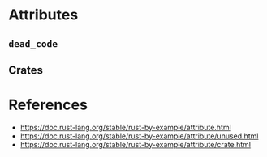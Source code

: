 # Attributes
## `dead_code`
## Crates
# References
* https://doc.rust-lang.org/stable/rust-by-example/attribute.html
* https://doc.rust-lang.org/stable/rust-by-example/attribute/unused.html
* https://doc.rust-lang.org/stable/rust-by-example/attribute/crate.html
